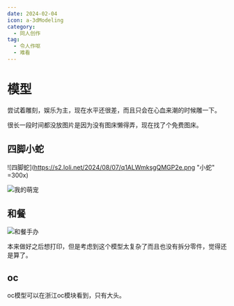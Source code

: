 ```yaml
---
date: 2024-02-04
icon: a-3dModeling
category:
  - 同人创作
tag:
  - 令人作呕
  - 难看
---
```


# 模型

尝试着雕刻，娱乐为主，现在水平还很差，而且只会在心血来潮的时候雕一下。

很长一段时间都没放图片是因为没有图床懒得弄，现在找了个免费图床。

<!-- more -->

## 四脚小蛇
![四脚蛇](https://s2.loli.net/2024/08/07/q1ALWmksgQMGP2e.png "小蛇" =300x)

![我的萌宠](https://s2.loli.net/2024/08/07/RDMPLG39AbwxvyV.jpg)

## 和餐

![和餐手办](https://s2.loli.net/2024/08/07/35yEvBPUI2DrbMC.png)

本来做好之后想打印，但是考虑到这个模型太复杂了而且也没有拆分零件，觉得还是算了。

## oc
oc模型可以在浙江oc模块看到，只有大头。